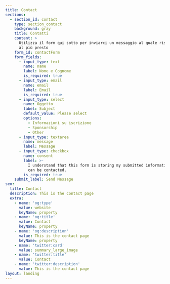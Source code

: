 ```yaml
---
title: Contact
sections:
  - section_id: contact
    type: section_contact
    background: gray
    title: Contatti
    content: >
      Utilizza il form qui sotto per inviarci un messaggio al quale risponderemo
      al più presto
    form_id: contactForm
    form_fields:
      - input_type: text
        name: name
        label: Nome e Cognome
        is_required: true
      - input_type: email
        name: email
        label: Email
        is_required: true
      - input_type: select
        name: Oggetto
        label: Subject
        default_value: Please select
        options:
          - Informazioni su iscrizione
          - Sponsorship
          - Other
      - input_type: textarea
        name: message
        label: Message
      - input_type: checkbox
        name: consent
        label: >-
          I understand that this form is storing my submitted information so I
          can be contacted.
        is_required: true
    submit_label: Send Message
seo:
  title: Contact
  description: This is the contact page
  extra:
    - name: 'og:type'
      value: website
      keyName: property
    - name: 'og:title'
      value: Contact
      keyName: property
    - name: 'og:description'
      value: This is the contact page
      keyName: property
    - name: 'twitter:card'
      value: summary_large_image
    - name: 'twitter:title'
      value: Contact
    - name: 'twitter:description'
      value: This is the contact page
layout: landing
---
```

